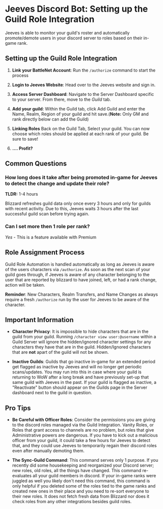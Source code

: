 # Jeeves Discord Bot: Setting up the Guild Role Integration

Jeeves is able to monitor your guild's roster and automatically promote/demote users in your discord server to roles based on their in-game rank.

## Setting up the Guild Role Integration

1. **Link your BattleNet Account**: Run the `/authorize` command to start the process

2. **Login to Jeeves Website**: Head over to the Jeeves website and sign in.

3. **Access Server Dashboard**: Navigate to the Server Dashboard specific to your server. From there, move to the _Guild_ tab.

4. **Add your guild**: Within the Guild tab, click Add Guild and enter the Name, Realm, Region of your guild and hit save.(**Note:** Only GM and rank directly below can add the Guild)

5. **Linking Roles** Back on the Guild Tab, Select your guild. You can now choose which roles should be applied at each rank of your guild. Be sure to save! 

6. **.... Profit?**

## Common Questions

### How long does it take after being promoted in-game for Jeeves to detect the change and update their role?

**TLDR:** 1-4 hours

Blizzard refreshes guild data only once every 3 hours and only for guilds with recent activity. Due to this, Jeeves waits 3 hours after the last successful guild scan before trying again.

### Can I set more then 1 role per rank?

_Yes_ - This is a feature available with Premium

## Role Assignment Process

Guild Role Automation is handled automatically as long as Jeeves is aware of the users characters via `/authorize`. As soon as the next scan of your guild goes through, if Jeeves is aware of any character belonging to the user that are reported by blizzard to have joined, left, or had a rank change, action will be taken.

**Reminder**: New Characters, Realm Transfers, and Name Changes as always require a fresh `/authorize` run by the user for Jeeves to be aware of the character.

## Important Information

- **Character Privacy**: It is impossible to hide characters that are in the guild from your guild. Running `/character view user:@username` within a Guild Server will ignore the hidden/ignored character settings for any characters they have that are in the guild. Hidden/Ignored characters that are **not** apart of the guild will not be shown.

- **Inactive Guilds**: Guilds that go inactive in-game for an extended period get flagged as inactive by Jeeves and will no longer get periodic scans/updates. You may run into this in case where your guild is returning to WoW after a long break and have previously set-up that same guild with Jeeves in the past. If your guild is flagged as inactive, a "Reactivate" button should appear on the Guilds page in the Server dashboard next to the guild in question.

## Pro Tips

- **Be Careful with Officer Roles**: Consider the permissions you are giving to the discord roles managed via the Guild Integration. Vanity Roles, or Roles that grant access to channels are no problem, but roles that give Administrative powers are dangerous. If you have to kick out a malicious officer from your guild, it could take a few hours for Jeeves to detect that, and they could use Jeeves to temporarily regain their discord roles even after manually demoting them.

- **The Sync-Guild Command**: This command serves only 1 purpose. If you recently did some housekeeping and reorganized your Discord server; new roles, old roles, all the things have changed. This command re-evaluates all your guild members in discord. If your in-game ranks were juggled as well you likely don't need this command, this command is only helpful if you deleted some of the roles tied to the game ranks and created new ones in their place and you need to re-sort everyone to their new roles. It does not fetch fresh data from Blizzard nor does it check roles from any other integrations besides guild roles.
